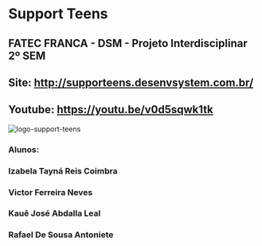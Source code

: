 # Support Teens
## FATEC FRANCA - DSM - Projeto Interdisciplinar 2º SEM

## Site: http://supporteens.desenvsystem.com.br/
## Youtube: https://youtu.be/v0d5sqwk1tk

![logo-support-teens](https://github.com/Support-Teens/Support-Teens-Final/assets/134783846/6fcd9deb-b33b-404f-9111-e862fcde1aea)

### Alunos:
### Izabela Tayná Reis Coimbra
### Victor Ferreira Neves
### Kauê José Abdalla Leal
### Rafael De Sousa Antoniete
